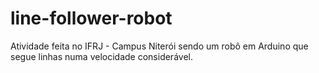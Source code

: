 # line-follower-robot

Atividade feita no IFRJ - Campus Niterói sendo um robô em Arduino que segue linhas numa velocidade considerável.
